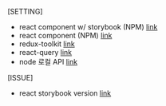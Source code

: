 [SETTING]

-   react component w/ storybook (NPM) [link](https://github.com/kdilot/log/tree/main/react-component-npm-storybook#readme)
-   react component (NPM) [link](https://github.com/kdilot/log/tree/main/react-component-npm#readme)
-   redux-toolkit [link](https://github.com/kdilot/log/tree/main/cra-redux-toolkit#readme)
-   react-query [link](https://github.com/kdilot/log/tree/main/cra-react-query#readme)
-   node 로컬 API [link](https://github.com/kdilot/log/tree/main/node-koa#readme)

[ISSUE]

-   react storybook version [link](https://github.com/kdilot/log/tree/main/cra-storybook#readme)
